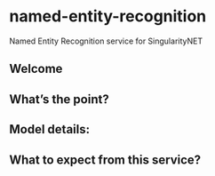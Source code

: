 # named-entity-recognition
Named Entity Recognition service for SingularityNET
## Welcome
## What’s the point?
## Model details:
## What to expect from this service?
